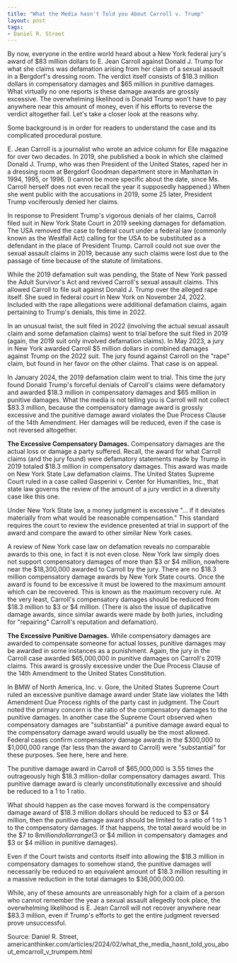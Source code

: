 ```yaml
---
title: "What the Media hasn't Told you About Carroll v. Trump"
layout: post
tags:
- Daniel R. Street
---
```


By now, everyone in the entire world heard about a New York federal jury's award of $83 million dollars to E. Jean Carroll against Donald J. Trump for what she claims was defamation arising from her claim of a sexual assault in a Bergdorf's dressing room. The verdict itself consists of $18.3 million dollars in compensatory damages and $65 million in punitive damages. What virtually no one reports is these damage awards are grossly excessive. The overwhelming likelihood is Donald Trump won't have to pay anywhere near this amount of money, even if his efforts to reverse the verdict altogether fail. Let's take a closer look at the reasons why.

Some background is in order for readers to understand the case and its complicated procedural posture.

E. Jean Carroll is a journalist who wrote an advice column for Elle magazine for over two decades. In 2019, she published a book in which she claimed Donald J. Trump, who was then President of the United States, raped her in a dressing room at Bergdorf Goodman department store in Manhattan in 1994, 1995, or 1996. (I cannot be more specific about the date, since Ms. Carroll herself does not even recall the year it supposedly happened.) When she went public with the accusations in 2019, some 25 later, President Trump vociferously denied her claims.

In response to President Trump's vigorous denials of her claims, Carroll filed suit in New York State Court in 2019 seeking damages for defamation. The USA removed the case to federal court under a federal law (commonly known as the Westfall Act) calling for the USA to be substituted as a defendant in the place of President Trump. Carroll could not sue over the sexual assault claims in 2019, because any such claims were lost due to the passage of time because of the statute of limitations.

While the 2019 defamation suit was pending, the State of New York passed the Adult Survivor's Act and revived Carroll's sexual assault claims. This allowed Carroll to file suit against Donald J. Trump over the alleged rape itself. She sued in federal court in New York on November 24, 2022. Included with the rape allegations were additional defamation claims, again pertaining to Trump's denials, this time in 2022.

In an unusual twist, the suit filed in 2022 (involving the actual sexual assault claim and some defamation claims) went to trial before the suit filed in 2019 (again, the 2019 suit only involved defamation claims).  In May 2023, a jury in New York awarded Carroll $5 million dollars in combined damages against Trump on the 2022 suit. The jury found against Carroll on the "rape" claim, but found in her favor on the other claims. That case is on appeal.

In January 2024, the 2019 defamation claim went to trial. This time the jury found Donald Trump's forceful denials of Carroll's claims were defamatory and awarded $18.3 million in compensatory damages and $65 million in punitive damages. What the media is not telling you is Carroll will not collect $83.3 million, because the compensatory damage award is grossly excessive and the punitive damage award violates the Due Process Clause of the 14th Amendment. Her damages will be reduced, even if the case is not reversed altogether.

**The Excessive Compensatory Damages.** Compensatory damages are the actual loss or damage a party suffered. Recall, the award for what Carroll claims (and the jury found) were defamatory statements made by Trump in 2019 totaled $18.3 million in compensatory damages. This award was made on New York State Law defamation claims. The United States Supreme Court ruled in a case called Gasperini v. Center for Humanities, Inc., that state law governs the review of the amount of a jury verdict in a diversity case like this one.

Under New York State law, a money judgment is excessive "... if it deviates materially from what would be reasonable compensation." This standard requires the court to review the evidence presented at trial in support of the award and compare the award to other similar New York cases.

A review of New York case law on defamation reveals no comparable awards to this one, in fact it is not even close. New York law simply does not support compensatory damages of more than $3 or $4 million, nowhere near the $18,300,000 awarded to Carroll by the jury. There are no $18.3 million compensatory damage awards by New York State courts. Once the award is found to be excessive it must be lowered to the maximum amount which can be recovered. This is known as the maximum recovery rule. At the very least, Carroll's compensatory damages should be reduced from $18.3 million to $3 or $4 million. (There is also the issue of duplicative damage awards, since similar awards were made by both juries, including for "repairing" Carroll's reputation and defamation).

**The Excessive Punitive Damages.** While compensatory damages are awarded to compensate someone for actual losses, punitive damages may be awarded in some instances as a punishment. Again, the jury in the Carroll case awarded $65,000,000 in punitive damages on Carroll's 2019 claims. This award is grossly excessive under the Due Process Clause of the 14th Amendment to the United States Constitution.

In BMW of North America, Inc. v. Gore, the United States Supreme Court ruled an excessive punitive damage award under State law violates the 14th Amendment Due Process rights of the party cast in judgment. The Court noted the primary concern is the ratio of the compensatory damages to the punitive damages. In another case the Supreme Court observed when compensatory damages are "substantial" a punitive damage award equal to the compensatory damage award would usually be the most allowed. Federal cases confirm compensatory damage awards in the $300,000 to $1,000,000 range (far less than the award to Carroll) were "substantial" for these purposes. See here, here and here.

The punitive damage award in Carroll of $65,000,000 is 3.55 times the outrageously high $18.3 million-dollar compensatory damages award. This punitive damage award is clearly unconstitutionally excessive and should be reduced to a 1 to 1 ratio.

What should happen as the case moves forward is the compensatory damage award of $18.3 million dollars should be reduced to $3 or $4 million, then the punitive damage award should be limited to a ratio of 1 to 1 to the compensatory damages. If that happens, the total award would be in the $7 to $8 million dollar range ($3 or $4 million in compensatory damages and $3 or $4 million in punitive damages).

Even if the Court twists and contorts itself into allowing the $18.3 million in compensatory damages to somehow stand, the punitive damages will necessarily be reduced to an equivalent amount of $18.3 million resulting in a massive reduction in the total damages to $36,000,000.00.

While, any of these amounts are unreasonably high for a claim of a person who cannot remember the year a sexual assault allegedly took place, the overwhelming likelihood is E. Jean Carroll will not recover anywhere near $83.3 million, even if Trump's efforts to get the entire judgment reversed prove unsuccessful.

Source: Daniel R. Street, americanthinker.com/articles/2024/02/what_the_media_hasnt_told_you_about_emcarroll_v_trumpem.html
